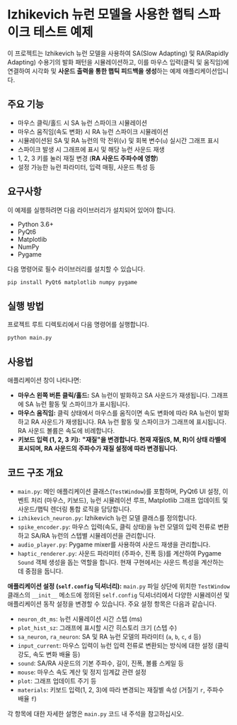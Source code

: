 # Izhikevich 뉴런 모델을 사용한 햅틱 스파이크 테스트 예제

이 프로젝트는 Izhikevich 뉴런 모델을 사용하여 SA(Slow Adapting) 및 RA(Rapidly Adapting) 수용기의 발화 패턴을 시뮬레이션하고, 이를 마우스 입력(클릭 및 움직임)에 연결하여 시각화 및 **사운드 출력을 통한 햅틱 피드백을 생성**하는 예제 애플리케이션입니다.

## 주요 기능

- 마우스 클릭/홀드 시 SA 뉴런 스파이크 시뮬레이션
- 마우스 움직임(속도 변화) 시 RA 뉴런 스파이크 시뮬레이션
- 시뮬레이션된 SA 및 RA 뉴런의 막 전위(`v`) 및 회복 변수(`u`) 실시간 그래프 표시
- 스파이크 발생 시 그래프에 표시 및 해당 뉴런 사운드 재생
- 1, 2, 3 키를 눌러 재질 변경 (**RA 사운드 주파수에 영향**)
- 설정 가능한 뉴런 파라미터, 입력 매핑, 사운드 특성 등

## 요구사항

이 예제를 실행하려면 다음 라이브러리가 설치되어 있어야 합니다.

- Python 3.6+
- PyQt6
- Matplotlib
- NumPy
- Pygame

다음 명령어로 필수 라이브러리를 설치할 수 있습니다.

```bash
pip install PyQt6 matplotlib numpy pygame
```

## 실행 방법

프로젝트 루트 디렉토리에서 다음 명령어를 실행합니다.

```bash
python main.py
```

## 사용법

애플리케이션 창이 나타나면:

- **마우스 왼쪽 버튼 클릭/홀드:** SA 뉴런이 발화하고 SA 사운드가 재생됩니다. 그래프에 SA 뉴런 활동 및 스파이크가 표시됩니다.
- **마우스 움직임:** 클릭 상태에서 마우스를 움직이면 속도 변화에 따라 RA 뉴런이 발화하고 RA 사운드가 재생됩니다. RA 뉴런 활동 및 스파이크가 그래프에 표시됩니다. RA 사운드 볼륨은 속도에 비례합니다.
- **키보드 입력 (1, 2, 3 키):** **"재질"을 변경합니다. 현재 재질(S, M, R)이 상태 라벨에 표시되며, RA 사운드의 주파수가 재질 설정에 따라 변경됩니다.**

## 코드 구조 개요

- `main.py`: 메인 애플리케이션 클래스(`TestWindow`)를 포함하며, PyQt6 UI 설정, 이벤트 처리 (마우스, 키보드), 뉴런 시뮬레이션 루프, Matplotlib 그래프 업데이트 및 사운드/햅틱 렌더링 통합 로직을 담당합니다.
- `izhikevich_neuron.py`: Izhikevich 뉴런 모델 클래스를 정의합니다.
- `spike_encoder.py`: 마우스 입력(속도, 클릭 상태)을 뉴런 모델의 입력 전류로 변환하고 SA/RA 뉴런의 스텝별 시뮬레이션을 관리합니다.
- `audio_player.py`: Pygame mixer를 사용하여 사운드 재생을 관리합니다.
- `haptic_renderer.py`: 사운드 파라미터 (주파수, 진폭 등)를 계산하여 Pygame `Sound` 객체 생성을 돕는 역할을 합니다. 현재 구현에서는 사운드 특성을 계산하는 데 중점을 둡니다.

**애플리케이션 설정 (`self.config` 딕셔너리):**
`main.py` 파일 상단에 위치한 `TestWindow` 클래스의 `__init__` 메소드에 정의된 `self.config` 딕셔너리에서 다양한 시뮬레이션 및 애플리케이션 동작 설정을 변경할 수 있습니다. 주요 설정 항목은 다음과 같습니다.

- `neuron_dt_ms`: 뉴런 시뮬레이션 시간 스텝 (ms)
- `plot_hist_sz`: 그래프에 표시할 시간 히스토리 크기 (스텝 수)
- `sa_neuron`, `ra_neuron`: SA 및 RA 뉴런 모델의 파라미터 (`a`, `b`, `c`, `d` 등)
- `input_current`: 마우스 입력이 뉴런 입력 전류로 변환되는 방식에 대한 설정 (클릭 강도, 속도 변화 배율 등)
- `sound`: SA/RA 사운드의 기본 주파수, 길이, 진폭, 볼륨 스케일 등
- `mouse`: 마우스 속도 계산 및 정지 임계값 관련 설정
- `plot`: 그래프 업데이트 주기 등
- `materials`: 키보드 입력(1, 2, 3)에 따라 변경되는 재질별 속성 (거칠기 `r`, 주파수 배율 `f`)

각 항목에 대한 자세한 설명은 `main.py` 코드 내 주석을 참고하십시오.
